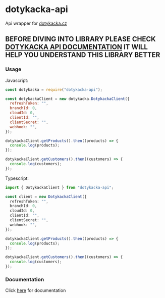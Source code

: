 # dotykacka-api

Api wrapper for [dotykacka.cz](https://www.dotykacka.cz/)

## BEFORE DIVING INTO LIBRARY PLEASE CHECK [DOTYKACKA API DOCUMENTATION](https://docs.api.dotypos.com/) IT WILL HELP YOU UNDERSTAND THIS LIBRARY BETTER

### Usage

Javascript:

```js
const dotykacka = require("dotykacka-api");

const dotykackaClient = new dotykacka.DotykackaClient({
  refreshToken: "",
  branchId: 0,
  cloudId: 0,
  clientId: "",
  clientSecret: "",
  webhook: "",
});

dotykackaClient.getProducts().then((products) => {
  console.log(products);
});

dotykackaClient.getCustomers().then((customers) => {
  console.log(customers);
});
```

Typescript:

```ts
import { DotykackaClient } from "dotykacka-api";

const client = new DotykackaClient({
  refreshToken: "",
  branchId: 0,
  cloudId: 0,
  clientId: "",
  clientSecret: "",
  webhook: "",
});

dotykackaClient.getProducts().then((products) => {
  console.log(products);
});

dotykackaClient.getCustomers().then((customers) => {
  console.log(customers);
});
```

### Documentation

Click [here](https://) for documentation
